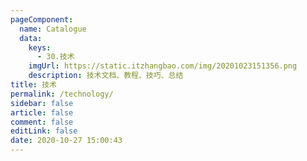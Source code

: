 ```yaml
---
pageComponent: 
  name: Catalogue
  data: 
    keys: 
      - 30.技术
    imgUrl: https://static.itzhangbao.com/img/20201023151356.png
    description: 技术文档、教程、技巧、总结
title: 技术
permalink: /technology/
sidebar: false
article: false
comment: false
editLink: false
date: 2020-10-27 15:00:43
---
```

